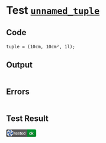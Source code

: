 # Test [`unnamed_tuple`](/doc/types/tuples.md#L29)

## Code

```µcad
tuple = (10cm, 10cm², 1l);

```

## Output

```,plain
```

## Errors

```,plain
```

## Test Result

![OK](/doc/types/.test/unnamed_tuple.png)
